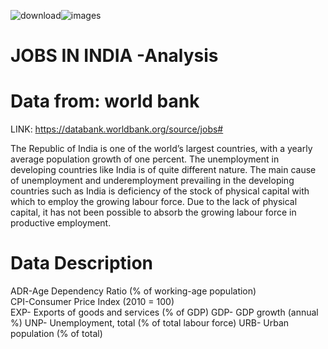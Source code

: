 ![download](https://github.com/user-attachments/assets/e0b27316-2e75-46ca-928a-ab3f8ed412b2)![images](https://github.com/user-attachments/assets/a25be252-25b4-42dd-8df7-6352f76a82d4)

# JOBS IN INDIA -Analysis

# Data from: world bank  
LINK: https://databank.worldbank.org/source/jobs#

The Republic of India is one of the world’s largest countries, with a yearly average population growth of one percent. The unemployment in developing countries like India is of quite different nature. The main cause of  unemployment and underemployment prevailing in the developing countries such as India is deficiency of the stock of physical capital with which to employ the growing labour force. Due to the lack of physical capital, it has not been possible to absorb the growing labour force in productive employment.

# Data Description
ADR-Age Dependency Ratio (% of working-age population)  
CPI-Consumer Price Index (2010 = 100)  
EXP- Exports of goods and services (% of GDP) 
GDP- GDP growth (annual %) 
UNP- Unemployment, total (% of total labour force) 
URB- Urban population (% of total)  
